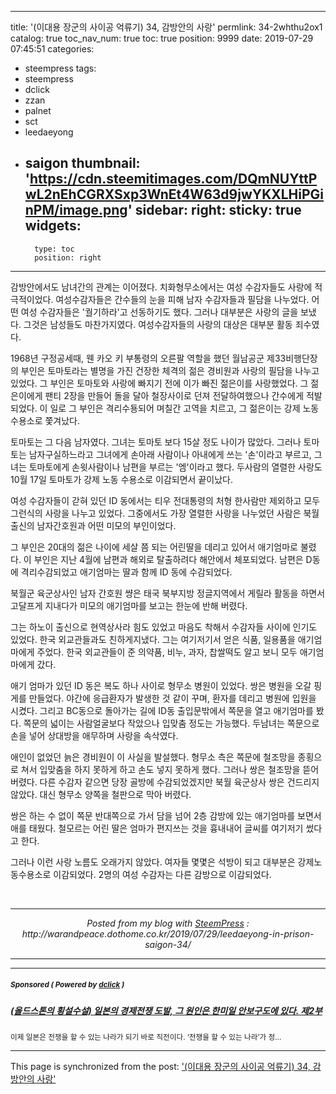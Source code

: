 
---
title: '(이대용 장군의 사이공 억류기) 34, 감방안의 사랑'
permlink: 34-2whthu2ox1
catalog: true
toc_nav_num: true
toc: true
position: 9999
date: 2019-07-29 07:45:51
categories:
- steempress
tags:
- steempress
- dclick
- zzan
- palnet
- sct
- leedaeyong
- saigon
thumbnail: 'https://cdn.steemitimages.com/DQmNUYttPwL2nEhCGRXSxp3WnEt4W63d9jwYKXLHiPGinPM/image.png'
sidebar:
    right:
        sticky: true
widgets:
    -
        type: toc
        position: right
---


<p>감방안에서도 남녀간의 관계는 이어졌다. 치화형무소에서는 여성 수감자들도 사랑에 적극적이었다. 여성수감자들은 간수들의 눈을 피해 남자 수감자들과 필담을 나누었다. 어떤 여성 수감자들은 '궐기하라'고 선동하기도 했다. 그러나 대부분은 사랑의 글을 보냈다. 그것은 남성들도 마찬가지였다. 여성수감자들의 사랑의 대상은 대부분 활동 죄수였다. </p>
<p>1968년 구정공세때, 웬 카오 키 부통령의 오른팔 역할을 했던 월남공군 제33비행단장의 부인은 토마토라는 별명을 가진 건장한 체격의 젊은 경비원과 사랑의 필담을 나누고 있었다. 그 부인은 토마토와 사랑에 빠지기 전에 이가 빠진 젊은이를 사랑했었다. 그 젊은이에게 팬티 2장을 만들어 돌을 달아 철장사이로 던져 전달하여했으나 간수에게 적발되었다. 이 일로 그 부인은 격리수둉되어 며칠간 고역을 치르고, 그 젊은이는 강제 노동 수용소로 쫓겨났다. </p>
<p>토마토는 그 다음 남자였다. 그녀는 토마토 보다 15살 정도 나이가 많았다. 그러나 토마토는 남자구실하느라고 그녀에게 손아래 사람이나 아내에게 쓰는 '손'이라고 부르고, 그녀는 토마토에게 손윗사람이나 남편을 부르는 '엠'이라고 했다. 두사람의 열렬한 사랑도 10월 17일 토마토가 강제 노동 수용소로 이감되면서 끝이났다. </p>
<p>여성 수감자들이 갇혀 있던 ID 동에서는 티우 전대통령의 처형 한사람만 제외하고 모두 그런식의 사랑을 나누고 있었다. 그중에서도 가장 열렬한 사랑을 나누었던 사람은 북월출신의 남자간호원과 어떤 미모의 부인이었다. </p>
<p>그 부인은 20대의 젊은 나이에 세살 쯤 되는 어린딸을 데리고 있어서 애기엄마로 불렸다. 이 부인은 지난 4월에 남편과 해외로 탈출하려다 해안에서 체포되었다. 남편은 D동에 격리수감되었고 애기엄마는 딸과 함께  ID 동에 수감되었다. </p>
<p>북월군 육군상사인 남자 간호원 썅은 태국 북부지방 정글지역에서 게릴라 활동을 하면서 고달프게 지내다가 미모의 애기엄마를 보고는 한눈에 반해 버렸다. </p>
<p>그는 하노이 출신으로 현역상사라 힘도 있었고 마음도 착해서 수감자들 사이에 인기도 있었다. 한국 외교관들과도 친하게지냈다. 그는 여기저기서 얻은 식품, 일용품을 애기엄마에게 주었다. 한국 외교관들이 준 의약품, 비누, 과자, 찹쌀떡도 알고 보니 모두 애기엄마에게 갔다. </p>
<p>애기 엄마가 있던  ID 동은 복도 하나 사이로 형무소 병원이 있었다. 쌍은 병원을 오갈 핑게를 만들었다. 야간에 응급환자가 발생한 것 같이 꾸며, 환자를 데리고 병원에 입원을 시켰다. 그리고  BC동으로 돌아가는 길에 ID동 출입문밖에서 쪽문을 열고 애기엄마를 봤다. 쪽문의 넓이는 사람얼굴보다 작았으나 입맞춤 정도는 가능했다. 두남녀는 쪽문으로 손을 넣어 상대방을 애무하며 사랑을 속삭였다. </p>
<p>애인이 없었던 늙은 경비원이 이 사실을 발설했다. 형무소 측은 쪽문에 철조망을 종횡으로 쳐서 입맞춤을 하지 못하게 하고 손도 넣지 못하게 했다. 그러나 쌍은 철조망을 뜯어 버렸다. 다른 수감자 같으면 당장 골방에 수감되었겠지만 북월 육군상사 쌍은 건드리지 않았다. 대신 형무소 양쪽을 철판으로 막아 버렸다. </p>
<p>쌍은 하는 수 없이 쪽문 반대쪽으로 가서 담을 넘어 2층 감방에 있는  애기엄마를 보면서 애를 태웠다. 철모르는 어린 딸은 엄마가 편지쓰는 것을 흉내내어 글씨를 여기저기 썼다고 한다. </p>
<p>그러나 이런 사랑 노름도 오래가지 않았다. 여자들 몇몇은 석방이 되고 대부분은 강제노동수용소로 이감되었다. 2명의 여성 수감자는 다른 감방으로 이감되었다. </p>
 <br /><center><hr/><em>Posted from my blog with <a href='https://wordpress.org/plugins/steempress/'>SteemPress</a> : http://warandpeace.dothome.co.kr/2019/07/29/leedaeyong-in-prison-saigon-34/ </em><hr/></center>

---

#####  <sub> **Sponsored ( Powered by [dclick](https://www.dclick.io) )** </sub>
##### [(올드스톤의 횡설수설) 일본의 경제전쟁 도발, 그 원인은 한미일 안보구도에 있다. 제2부](https://api.dclick.io/v1/c?x=eyJhbGciOiJIUzI1NiIsInR5cCI6IkpXVCJ9.eyJjIjoid2lzZG9tYW5kanVzdGljZSIsInMiOiIzNC0yd2h0aHUyb3gxIiwiYSI6WyJ0LTIwMTgiXSwidXJsIjoiaHR0cDovL29sZHN0b25lLmRvdGhvbWUuY28ua3IvamFwYW5lc2VzYW5jdGlpb24tZWNvbm9taWN3YXIvIiwiaWF0IjoxNTY0Mzg2ODMwLCJleHAiOjE4Nzk3NDY4MzB9.sXwJOXhEWjA2lfzydjlvrSXQlFWgdFuqag1c_trjcKk)
<sup>이제 일본은 전쟁을 할 수 있는 나라가 되기 바로 직전이다. ‘전쟁을 할 수 있는 나라’가 정...</sup>


- - -

This page is synchronized from the post: ['(이대용 장군의 사이공 억류기) 34, 감방안의 사랑'](https://steemit.com/@wisdomandjustice/34-2whthu2ox1)
